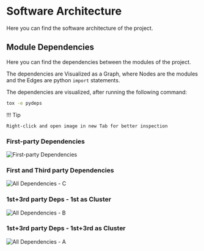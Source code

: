 # Software Architecture

[//]: # (this is a comment)
[//]: # (Description of what is this Page)

Here you can find the software architecture of the project.

## Module Dependencies

[//]: # (Description of what is this Section)

Here you can find the dependencies between the modules of the project.

The dependencies are Visualized as a Graph, where Nodes are the modules and the Edges are python ``import`` statements.

The dependencies are visualized, after running the following command:

```sh
tox -e pydeps
```

!!! Tip

    Right-click and open image in new Tab for better inspection

### First-party Dependencies

[//]: # (Inner Python Imports SVG Graph)

![First-party Dependencies](../assets/deps_inner.svg)


### First and Third party Dependencies

[//]: # (First-Party with 3rd-party having all incoming edges to our individual Modules)

![All Dependencies - C](../assets/deps_all.svg)


### 1st+3rd party Deps - 1st as Cluster

[//]: # ("Boxed" First-Party with 3rd-party having all incoming edges to our Box)

![All Dependencies - B](../assets/deps_ktc.svg)


### 1st+3rd party Deps - 1st+3rd as Cluster

[//]: # ("Boxed" First-Party with 3rd-party having 1 incoming edge to our Box)

![All Dependencies - A](../assets/deps_ktc-mcs_2.svg)
